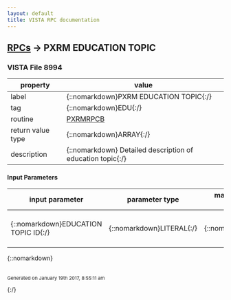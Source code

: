 ```yaml
---
layout: default
title: VISTA RPC documentation
---
```




## [RPCs](TableOfContent.md) &#8594; PXRM EDUCATION TOPIC 



### VISTA File 8994 


 property | value 
--- | --- 
 label | {::nomarkdown}PXRM EDUCATION TOPIC{:/}
 tag | {::nomarkdown}EDU{:/}
 routine | [PXRMRPCB](http://code.osehra.org/dox/Routine_PXRMRPCB_source.html)
 return value type | {::nomarkdown}ARRAY{:/}
 description | {::nomarkdown} Detailed description of education topic{:/}

#### Input Parameters

| input parameter | parameter type | maximum data length | required | description | 
| --- | --- | --- | --- | --- | 
| {::nomarkdown}EDUCATION TOPIC ID{:/} | {::nomarkdown}LITERAL{:/} | {::nomarkdown}16{:/} | {::nomarkdown}true{:/} | {::nomarkdown}Education topic (ien) from EDUCATION TOPIC file [#9999999.09]{:/} | 

{::nomarkdown} <br/><br/><p style="font-size: 11px">Generated on January 19th 2017, 8:55:11 am</p>{:/}